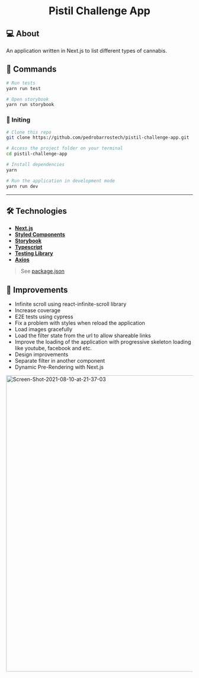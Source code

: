 <h1 align="center">
    Pistil Challenge App
</h1>

## 💻 About

An application written in Next.js to list different types of cannabis.

## 🚀 Commands
```bash
# Run tests
yarn run test
```

```bash
# Open storybook
yarn run storybook
```

### 🧭 Initing 

```bash
# Clone this repo
git clone https://github.com/pedrobarrostech/pistil-challenge-app.git
```

```bash
# Access the project folder on your terminal
cd pistil-challenge-app
```

```bash
# Install dependencies
yarn 
```

```bash
# Run the application in development mode
yarn run dev
```

---

## 🛠 Technologies

- **[Next.js](https://nextjs.org/)**
- **[Styled Components](https://styled-components.com/)**
- **[Storybook](https://storybook.js.org/)**
- **[Typescript](https://www.typescriptlang.org)**
- **[Testing Library](https://testing-library.com)**
- **[Axios](https://github.com/axios/axios)**

> See [package.json](https://github.com/pedrobarrostech/pistil-challenge-app/package.json)


## 🧩 Improvements

- Infinite scroll using react-infinite-scroll library
- Increase coverage
- E2E tests using cypress
- Fix a problem with styles when reload the application
- Load images gracefully
- Load the filter state from the url to allow shareable links
- Improve the loading of the application with progressive skeleton loading like youtube, facebook and etc.
- Design improvements
- Separate filter in another component 
- Dynamic Pre-Rendering with Next.js

<a href="https://ibb.co/vYhsnFZ"><img src="https://i.ibb.co/vYhsnFZ/Screen-Shot-2021-08-10-at-21-37-03.png" width="800" alt="Screen-Shot-2021-08-10-at-21-37-03" border="0" /></a>